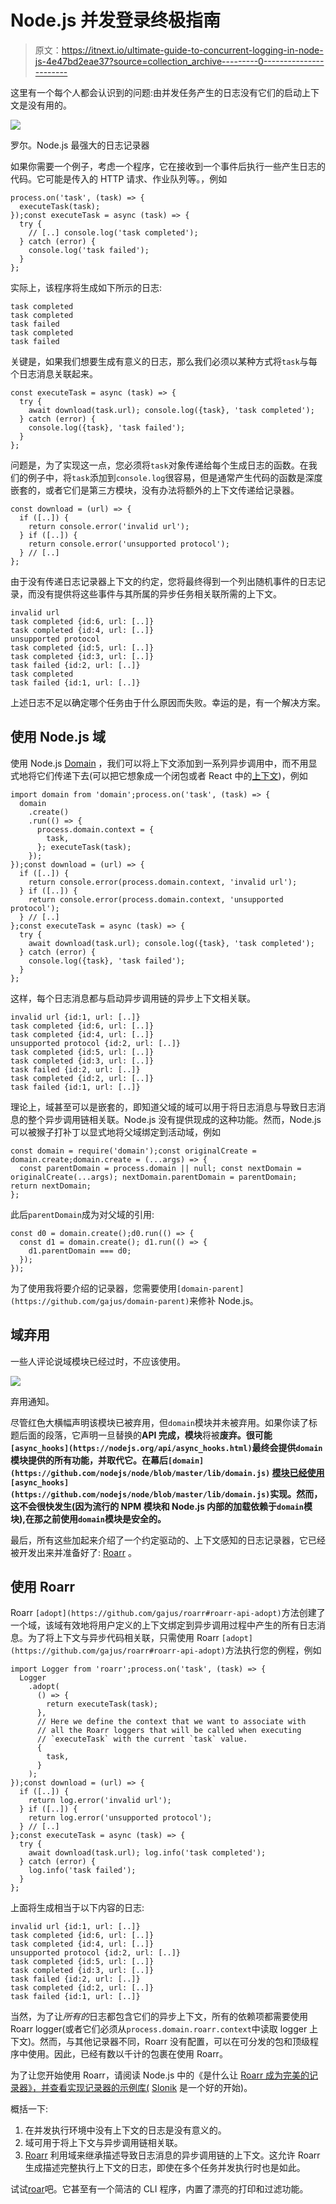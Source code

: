 # Node.js 并发登录终极指南

> 原文：<https://itnext.io/ultimate-guide-to-concurrent-logging-in-node-js-4e47bd2eae37?source=collection_archive---------0----------------------->

这里有一个每个人都会认识到的问题:由并发任务产生的日志没有它们的启动上下文是没有用的。

![](img/bc13e6db483c855cf2c6cf7bbf6d35f0.png)

罗尔。Node.js 最强大的日志记录器

如果你需要一个例子，考虑一个程序，它在接收到一个事件后执行一些产生日志的代码。它可能是传入的 HTTP 请求、作业队列等。，例如

```
process.on('task', (task) => {
  executeTask(task);
});const executeTask = async (task) => {
  try {
    // [..] console.log('task completed');
  } catch (error) {
    console.log('task failed');
  }
};
```

实际上，该程序将生成如下所示的日志:

```
task completed
task completed
task failed
task completed
task failed
```

关键是，如果我们想要生成有意义的日志，那么我们必须以某种方式将`task`与每个日志消息关联起来。

```
const executeTask = async (task) => {
  try {
    await download(task.url); console.log({task}, 'task completed');
  } catch (error) {
    console.log({task}, 'task failed');
  }
};
```

问题是，为了实现这一点，您必须将`task`对象传递给每个生成日志的函数。在我们的例子中，将`task`添加到`console.log`很容易，但是通常产生代码的函数是深度嵌套的，或者它们是第三方模块，没有办法将额外的上下文传递给记录器。

```
const download = (url) => {
  if ([..]) {
    return console.error('invalid url');
  } if ([..]) {
    return console.error('unsupported protocol');
  } // [..]
};
```

由于没有传递日志记录器上下文的约定，您将最终得到一个列出随机事件的日志记录，而没有提供将这些事件与其所属的异步任务相关联所需的上下文。

```
invalid url
task completed {id:6, url: [..]}
task completed {id:4, url: [..]}
unsupported protocol
task completed {id:5, url: [..]}
task completed {id:3, url: [..]}
task failed {id:2, url: [..]}
task completed
task failed {id:1, url: [..]}
```

上述日志不足以确定哪个任务由于什么原因而失败。幸运的是，有一个解决方案。

## 使用 Node.js 域

使用 Node.js [Domain](https://nodejs.org/api/domain.html) ，我们可以将上下文添加到一系列异步调用中，而不用显式地将它们传递下去(可以把它想象成一个闭包或者 React 中的[上下文](https://reactjs.org/docs/context.html))，例如

```
import domain from 'domain';process.on('task', (task) => {
  domain
    .create()
    .run(() => {
      process.domain.context = {
        task,
      }; executeTask(task);
    });
});const download = (url) => {
  if ([..]) {
    return console.error(process.domain.context, 'invalid url');
  } if ([..]) {
    return console.error(process.domain.context, 'unsupported protocol');
  } // [..]
};const executeTask = async (task) => {
  try {
    await download(task.url); console.log({task}, 'task completed');
  } catch (error) {
    console.log({task}, 'task failed');
  }
};
```

这样，每个日志消息都与启动异步调用链的异步上下文相关联。

```
invalid url {id:1, url: [..]}
task completed {id:6, url: [..]}
task completed {id:4, url: [..]}
unsupported protocol {id:2, url: [..]}
task completed {id:5, url: [..]}
task completed {id:3, url: [..]}
task failed {id:2, url: [..]}
task completed {id:2, url: [..]}
task failed {id:1, url: [..]}
```

理论上，域甚至可以是嵌套的，即知道父域的域可以用于将日志消息与导致日志消息的整个异步调用链相关联。Node.js 没有提供现成的这种功能。然而，Node.js 可以被猴子打补丁以显式地将父域绑定到活动域，例如

```
const domain = require('domain');const originalCreate = domain.create;domain.create = (...args) => {
  const parentDomain = process.domain || null; const nextDomain = originalCreate(...args); nextDomain.parentDomain = parentDomain; return nextDomain;
};
```

此后`parentDomain`成为对父域的引用:

```
const d0 = domain.create();d0.run(() => {
  const d1 = domain.create(); d1.run(() => {
    d1.parentDomain === d0;
  });
});
```

为了使用我将要介绍的记录器，您需要使用`[domain-parent](https://github.com/gajus/domain-parent)`来修补 Node.js。

## 域弃用

一些人评论说域模块已经过时，不应该使用。

![](img/7f4e3cca2127a39e87abf3c8362c2996.png)

弃用通知。

尽管红色大横幅声明该模块已被弃用，但`domain`模块并未被弃用。如果你读了标题后面的段落，它声明一旦替换的**API 完成，模块**将被**废弃。很可能`[async_hooks](https://nodejs.org/api/async_hooks.html)`最终会提供`domain`模块提供的所有功能，并取代它。在幕后`[domain](https://github.com/nodejs/node/blob/master/lib/domain.js)` [模块已经使用](https://github.com/nodejs/node/blob/master/lib/domain.js) `[async_hooks](https://github.com/nodejs/node/blob/master/lib/domain.js)`实现。然而，这不会很快发生(因为流行的 NPM 模块和 Node.js 内部的加载依赖于`domain`模块),在那之前使用`domain`模块是安全的。**

最后，所有这些加起来介绍了一个约定驱动的、上下文感知的日志记录器，它已经被开发出来并准备好了: [Roarr](https://github.com/gajus/roarr) 。

## 使用 Roarr

Roarr `[adopt](https://github.com/gajus/roarr#roarr-api-adopt)`方法创建了一个域，该域有效地将用户定义的上下文绑定到异步调用过程中产生的所有日志消息。为了将上下文与异步代码相关联，只需使用 Roarr `[adopt](https://github.com/gajus/roarr#roarr-api-adopt)`方法执行您的例程，例如

```
import Logger from 'roarr';process.on('task', (task) => {
  Logger
    .adopt(
      () => {
        return executeTask(task);
      },
      // Here we define the context that we want to associate with
      // all the Roarr loggers that will be called when executing
      // `executeTask` with the current `task` value. 
      {
        task,
      }
    );
});const download = (url) => {
  if ([..]) {
    return log.error('invalid url');
  } if ([..]) {
    return log.error('unsupported protocol');
  } // [..]
};const executeTask = async (task) => {
  try {
    await download(task.url); log.info('task completed');
  } catch (error) {
    log.info('task failed');
  }
};
```

上面将生成相当于以下内容的日志:

```
invalid url {id:1, url: [..]}
task completed {id:6, url: [..]}
task completed {id:4, url: [..]}
unsupported protocol {id:2, url: [..]}
task completed {id:5, url: [..]}
task completed {id:3, url: [..]}
task failed {id:2, url: [..]}
task completed {id:2, url: [..]}
task failed {id:1, url: [..]}
```

当然，为了让*所有的*日志都包含它们的异步上下文，所有的依赖项都需要使用 Roarr logger(或者它们必须从`process.domain.roarr.context`中读取 logger 上下文)。然而，与其他记录器不同，Roarr 没有配置，可以在可分发的包和顶级程序中使用。因此，已经有数以千计的包裹在使用 Roarr。

为了让您开始使用 Roarr，请阅读 Node.js 中的《是什么让 [Roarr 成为完美的记录器》，并查看实现记录器的示例库(](https://medium.com/free-code-camp/roarr-the-perfect-json-logger-node-js-and-browser-935180bda529) [Slonik](https://github.com/gajus/slonik) 是一个好的开始)。

概括一下:

1.  在并发执行环境中没有上下文的日志是没有意义的。
2.  域可用于将上下文与异步调用链相关联。
3.  [Roarr](https://github.com/gajus/roarr) 利用域来继承描述导致日志消息的异步调用链的上下文。这允许 Roarr 生成描述完整执行上下文的日志，即使在多个任务并发执行时也是如此。

试试[roar](https://github.com/gajus/roarr)吧。它甚至有一个简洁的 CLI 程序，内置了漂亮的打印和过滤功能。